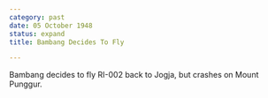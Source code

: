 ```yaml
---
category: past
date: 05 October 1948
status: expand
title: Bambang Decides To Fly

---
```



Bambang decides to fly RI-002 back to Jogja, but
crashes on Mount Punggur.
